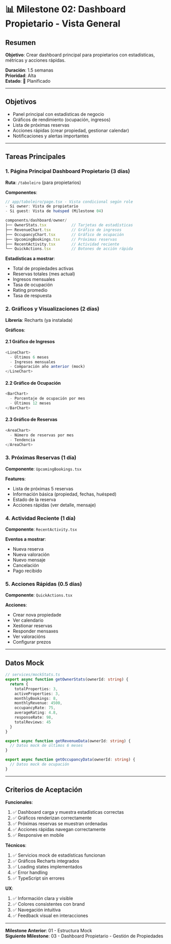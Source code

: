 # 📊 Milestone 02: Dashboard Propietario - Vista General

## Resumen

**Objetivo**: Crear dashboard principal para propietarios con estadísticas, métricas y acciones rápidas.

**Duración**: 1.5 semanas  
**Prioridad**: Alta  
**Estado**: 📅 Planificado

---

## Objetivos

- Panel principal con estadísticas de negocio
- Gráficos de rendimiento (ocupación, ingresos)
- Lista de próximas reservas
- Acciones rápidas (crear propiedad, gestionar calendar)
- Notificaciones y alertas importantes

---

## Tareas Principales

### 1. Página Principal Dashboard Propietario (3 días)

**Ruta**: `/taboleiro` (para propietarios)

**Componentes**:

```typescript
// app/taboleiro/page.tsx - Vista condicional según role
- Si owner: Vista de propietario
- Si guest: Vista de huésped (Milestone 04)

components/dashboard/owner/
├── OwnerStats.tsx           // Tarjetas de estadísticas
├── RevenueChart.tsx         // Gráfico de ingresos
├── OccupancyChart.tsx       // Gráfico de ocupación
├── UpcomingBookings.tsx     // Próximas reservas
├── RecentActivity.tsx       // Actividad reciente
└── QuickActions.tsx         // Botones de acción rápida
```

**Estadísticas a mostrar**:
- Total de propiedades activas
- Reservas totales (mes actual)
- Ingresos mensuales
- Tasa de ocupación
- Rating promedio
- Tasa de respuesta

### 2. Gráficos y Visualizaciones (2 días)

**Librería**: Recharts (ya instalada)

**Gráficos**:

#### 2.1 Gráfico de Ingresos
```typescript
<LineChart>
  - Últimos 6 meses
  - Ingresos mensuales
  - Comparación año anterior (mock)
</LineChart>
```

#### 2.2 Gráfico de Ocupación
```typescript
<BarChart>
  - Porcentaje de ocupación por mes
  - Últimos 12 meses
</BarChart>
```

#### 2.3 Gráfico de Reservas
```typescript
<AreaChart>
  - Número de reservas por mes
  - Tendencia
</AreaChart>
```

### 3. Próximas Reservas (1 día)

**Componente**: `UpcomingBookings.tsx`

**Features**:
- Lista de próximas 5 reservas
- Información básica (propiedad, fechas, huésped)
- Estado de la reserva
- Acciones rápidas (ver detalle, mensaje)

### 4. Actividad Reciente (1 día)

**Componente**: `RecentActivity.tsx`

**Eventos a mostrar**:
- Nueva reserva
- Nueva valoración
- Nuevo mensaje
- Cancelación
- Pago recibido

### 5. Acciones Rápidas (0.5 días)

**Componente**: `QuickActions.tsx`

**Acciones**:
- Crear nova propiedade
- Ver calendario
- Xestionar reservas
- Responder mensaxes
- Ver valoracións
- Configurar prezos

---

## Datos Mock

```typescript
// services/mockStats.ts
export async function getOwnerStats(ownerId: string) {
  return {
    totalProperties: 3,
    activeProperties: 3,
    monthlyBookings: 8,
    monthlyRevenue: 4500,
    occupancyRate: 75,
    averageRating: 4.8,
    responseRate: 98,
    totalReviews: 45
  }
}

export async function getRevenueData(ownerId: string) {
  // Datos mock de últimos 6 meses
}

export async function getOccupancyData(ownerId: string) {
  // Datos mock de ocupación
}
```

---

## Criterios de Aceptación

**Funcionales**:
1. ✅ Dashboard carga y muestra estadísticas correctas
2. ✅ Gráficos renderizan correctamente
3. ✅ Próximas reservas se muestran ordenadas
4. ✅ Acciones rápidas navegan correctamente
5. ✅ Responsive en mobile

**Técnicos**:
1. ✅ Servicios mock de estadísticas funcionan
2. ✅ Gráficos Recharts integrados
3. ✅ Loading states implementados
4. ✅ Error handling
5. ✅ TypeScript sin errores

**UX**:
1. ✅ Información clara y visible
2. ✅ Colores consistentes con brand
3. ✅ Navegación intuitiva
4. ✅ Feedback visual en interacciones

---

**Milestone Anterior**: 01 - Estructura Mock  
**Siguiente Milestone**: 03 - Dashboard Propietario - Gestión de Propiedades


